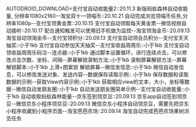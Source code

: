 AUTODROID_DOWNLOAD=支付宝自动收能量2::20.11.3  新版蚂蚁森林自动收能量, 分辨率1080x2160--淘宝双十一领喵币::20.10.21 自动完成浏览领喵币任务,分辨率1080p--支付宝领黄金票::20.10.15  支付宝自动领取每天黄金票--微信视频自动接听::20.10.17  配合通知触发可以使用旧手机做为监控--淘宝领淘金币::20.09.13  淘宝自动领淘金币--支付宝领积分::20.09.13  支付宝自动领会员积分--支付宝天天抽奖::小于1kb  支付宝自动参加天天抽奖--支付宝收益周周乐::小于1kb  支付宝自动领收益周周乐码注--连点器::小于1kb  通过脚本设置循环，进行连续点击，可以修改点击次数、坐标、间隔--屏幕解锁录制方法::小于1kb  录制屏幕解锁方法--屏幕解锁脚本::小于1kb  上滑+图案锁 解锁屏幕--微信发信息::小于1kb  微信自动发信息，可以修改发送对象、发送内容--数据保存读取示例:: 小于1kb 保存数据和读取数据的示例--获取View内容示例::小于1kb 获取相应view的文本，大小，坐标等数据--微信自动发朋友圈::小于1kb 自动发送朋友圈简单示例--支付宝自动收能量::小于1kb 自动收取蚂蚁森林能量--京东签到领京豆::20.09.13 京东app自动签到领京豆--微信京东小程序领京豆::20.09.13 微信京东小程序自动领京豆，需要先把京东小程序收藏到小程序页面--淘宝芭芭农场::20.09.14 淘宝自动完成芭芭农场果树浏览任务
